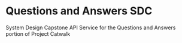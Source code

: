 # Questions and Answers SDC
System Design Capstone API Service for the Questions and Answers portion of Project Catwalk

